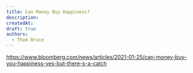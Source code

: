```yaml
---
title: Can Money Buy Happiness?
description:
createdAt:
draft: true
authors:
  - Thom Bruce
---
```


https://www.bloomberg.com/news/articles/2021-01-25/can-money-buy-you-happiness-yes-but-there-s-a-catch